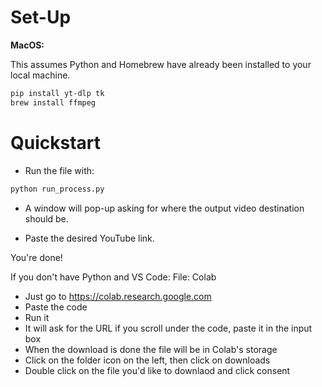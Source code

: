 # Set-Up

**MacOS:**

This assumes Python and Homebrew have already been installed to your local machine. 

```sh
pip install yt-dlp tk
brew install ffmpeg
```

# Quickstart

- Run the file with: 
  
```sh
python run_process.py
```

- A window will pop-up asking for where the output video destination should be.

- Paste the desired YouTube link.

You're done!

If you don't have Python and VS Code:
File: Colab


- Just go to https://colab.research.google.com
- Paste the code
- Run it
- It will ask for the URL if you scroll under the code, paste it in the input box
- When the download is done the file will be in Colab's storage
- Click on the folder icon on the left, then click on downloads
- Double click on the file you'd like to downlaod and click consent

